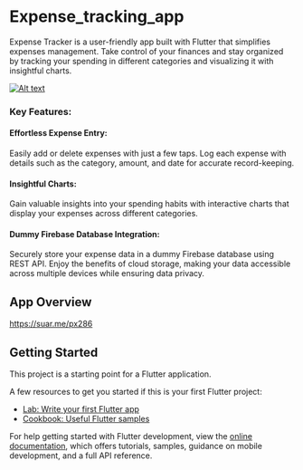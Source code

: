 # Expense_tracking_app

Expense Tracker is a user-friendly app built with Flutter that simplifies expenses management. Take control of your finances and stay organized by tracking your spending in different categories and visualizing it with insightful charts.

[![Alt text](https://i.suar.me/E0mzl/l)]()   


### Key Features:

#### Effortless Expense Entry: 
Easily add or delete expenses with just a few taps. Log each expense with details such as the category, amount, and date for accurate record-keeping.
#### Insightful Charts: 
Gain valuable insights into your spending habits with interactive charts that display your expenses across different categories. 
#### Dummy Firebase Database Integration: 
Securely store your expense data in a dummy Firebase database using REST API. Enjoy the benefits of cloud storage, making your data accessible across multiple devices while ensuring data privacy.

## App Overview
https://suar.me/px286

## Getting Started

This project is a starting point for a Flutter application.

A few resources to get you started if this is your first Flutter project:

- [Lab: Write your first Flutter app](https://docs.flutter.dev/get-started/codelab)
- [Cookbook: Useful Flutter samples](https://docs.flutter.dev/cookbook)

For help getting started with Flutter development, view the
[online documentation](https://docs.flutter.dev/), which offers tutorials,
samples, guidance on mobile development, and a full API reference.
